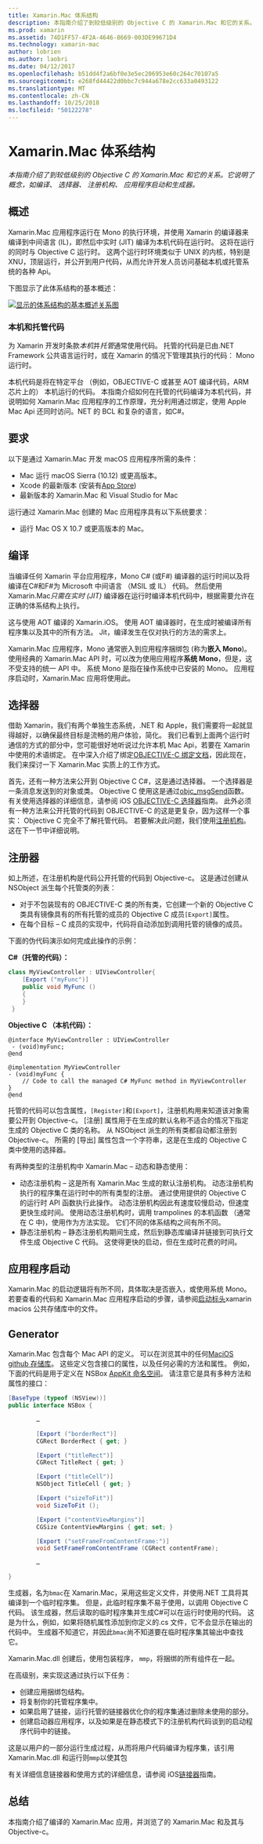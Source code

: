 ```yaml
---
title: Xamarin.Mac 体系结构
description: 本指南介绍了到较低级别的 Objective C 的 Xamarin.Mac 和它的关系。 它说明了概念，如编译、 选择器、 注册机构、 应用程序启动和生成器。
ms.prod: xamarin
ms.assetid: 74D1FF57-4F2A-4646-8669-003DE99671D4
ms.technology: xamarin-mac
author: lobrien
ms.author: laobri
ms.date: 04/12/2017
ms.openlocfilehash: b51dd4f2a6bf0e3e5ec206953e60c264c70107a5
ms.sourcegitcommit: e268fd44422d0bbc7c944a678e2cc633a0493122
ms.translationtype: MT
ms.contentlocale: zh-CN
ms.lasthandoff: 10/25/2018
ms.locfileid: "50122278"
---
```

# <a name="xamarinmac-architecture"></a>Xamarin.Mac 体系结构

_本指南介绍了到较低级别的 Objective C 的 Xamarin.Mac 和它的关系。它说明了概念，如编译、 选择器、 注册机构、 应用程序启动和生成器。_

## <a name="overview"></a>概述

Xamarin.Mac 应用程序运行在 Mono 的执行环境，并使用 Xamarin 的编译器来编译到中间语言 (IL)，即然后中实时 (JIT) 编译为本机代码在运行时。 这将在运行的同时与 Objective C 运行时。 这两个运行时环境类似于 UNIX 的内核，特别是 XNU，顶层运行，并公开到用户代码，从而允许开发人员访问基础本机或托管系统的各种 Api。

下图显示了此体系结构的基本概述：

[![显示的体系结构的基本概述关系图](architecture-images/mac-arch.png "显示体系结构的基本概述关系图")](architecture-images/mac-arch-large.png#lightbox)

### <a name="native-and-managed-code"></a>本机和托管代码

为 Xamarin 开发时条款*本机*并*托管*通常使用代码。 托管的代码是已由.NET Framework 公共语言运行时，或在 Xamarin 的情况下管理其执行的代码： Mono 运行时。

本机代码是将在特定平台 （例如，OBJECTIVE-C 或甚至 AOT 编译代码，ARM 芯片上的） 本机运行的代码。 本指南介绍如何在托管的代码编译为本机代码，并说明如何 Xamarin.Mac 应用程序的工作原理，充分利用通过绑定，使用 Apple Mac Api 还同时访问。NET 的 BCL 和复杂的语言，如C#。

## <a name="requirements"></a>要求

以下是通过 Xamarin.Mac 开发 macOS 应用程序所需的条件：

- Mac 运行 macOS Sierra (10.12) 或更高版本。
- Xcode 的最新版本 (安装有[App Store](https://itunes.apple.com/us/app/xcode/id497799835?mt=12))
- 最新版本的 Xamarin.Mac 和 Visual Studio for Mac

运行通过 Xamarin.Mac 创建的 Mac 应用程序具有以下系统要求：

- 运行 Mac OS X 10.7 或更高版本的 Mac。

## <a name="compilation"></a>编译

当编译任何 Xamarin 平台应用程序，Mono C# (或F#) 编译器的运行时间以及将编译在C#和F#为 Microsoft 中间语言 （MSIL 或 IL） 代码。 然后使用 Xamarin.Mac*只需在实时 (JIT)* 编译器在运行时编译本机代码中，根据需要允许在正确的体系结构上执行。

这与使用 AOT 编译的 Xamarin.iOS。 使用 AOT 编译器时，在生成时被编译所有程序集以及其中的所有方法。 Jit，编译发生在仅对执行的方法的需求上。

Xamarin.Mac 应用程序，Mono 通常嵌入到应用程序捆绑包 (称为**嵌入 Mono**)。 使用经典的 Xamarin.Mac API 时，可以改为使用应用程序**系统 Mono**，但是，这不受支持的统一 API 中。 系统 Mono 是指在操作系统中已安装的 Mono。 应用程序启动时，Xamarin.Mac 应用将使用此。

## <a name="selectors"></a>选择器

借助 Xamarin，我们有两个单独生态系统，.NET 和 Apple，我们需要将一起就显得越好，以确保最终目标是流畅的用户体验，简化。 我们已看到上面两个运行时通信的方式的部分中，您可能很好地听说过允许本机 Mac Api，若要在 Xamarin 中使用的术语绑定。 在中深入介绍了绑定[OBJECTIVE-C 绑定文档](~/mac/platform/binding.md)，因此现在，我们来探讨一下 Xamarin.Mac 实质上的工作方式。

首先，还有一种方法来公开到 Objective C C#，这是通过选择器。 一个选择器是一条消息发送到的对象或类。 Objective C 使用这是通过[objc_msgSend](https://developer.apple.com/library/mac/documentation/Cocoa/Reference/ObjCRuntimeRef/index.html)函数。 有关使用选择器的详细信息，请参阅 iOS [OBJECTIVE-C 选择器](~/ios/internals/objective-c-selectors.md)指南。 此外必须有一种方法来公开托管的代码到 OBJECTIVE-C 的这是更复杂，因为这样一个事实： Objective C 完全不了解托管代码。 若要解决此问题，我们使用[注册机构](~/mac/internals/registrar.md)。 这在下一节中详细说明。

## <a name="registrar"></a>注册器

如上所述，在注册机构是代码公开托管的代码到 Objective-c。 这是通过创建从 NSObject 派生每个托管类的列表：

- 对于不包装现有的 OBJECTIVE-C 类的所有类，它创建一个新的 Objective C 类具有镜像具有的所有托管的成员的 Objective C 成员`[Export]`属性。
- 在每个目标 – C 成员的实现中，代码将自动添加到调用托管的镜像的成员。

下面的伪代码演示如何完成此操作的示例：

**C#（托管的代码）：**

```csharp
class MyViewController : UIViewController{
    [Export ("myFunc")]
    public void MyFunc ()
    {
    }
 }
 ```

**Objective C （本机代码）：**

```objc
@interface MyViewController : UIViewController
 - (void)myFunc;
@end 

@implementation MyViewController
- (void)myFunc {
    // Code to call the managed C# MyFunc method in MyViewController
}
@end
```

托管的代码可以包含属性，`[Register]`和`[Export]`，注册机构用来知道该对象需要公开到 Objective-c。 [注册] 属性用于在生成的默认名称不适合的情况下指定生成的 Objective C 类的名称。 从 NSObject 派生的所有类都自动都注册到 Objective-c。 所需的 [导出] 属性包含一个字符串，这是在生成的 Objective C 类中使用的选择器。

有两种类型的注册机构中 Xamarin.Mac – 动态和静态使用：

- 动态注册机构 – 这是所有 Xamarin.Mac 生成的默认注册机构。 动态注册机构执行的程序集在运行时中的所有类型的注册。 通过使用提供的 Objective C 的运行时 API 函数执行此操作。 动态注册机构因此有速度较慢启动，但速度更快生成时间。 使用动态注册机构时，调用 trampolines 的本机函数 （通常在 C 中)，使用作为方法实现。 它们不同的体系结构之间有所不同。
- 静态注册机构 – 静态注册机构期间生成，然后到静态库编译并链接到可执行文件生成 Objective C 代码。 这使得更快的启动，但在生成时花费的时间。

## <a name="application-launch"></a>应用程序启动

Xamarin.Mac 的启动逻辑将有所不同，具体取决是否嵌入，或使用系统 Mono。 若要查看的代码和 Xamarin.Mac 应用程序启动的步骤，请参阅[启动标头](https://github.com/xamarin/xamarin-macios/blob/master/runtime/xamarin/launch.h)xamarin macios 公共存储库中的文件。

## <a name="generator"></a>Generator

Xamarin.Mac 包含每个 Mac API 的定义。 可以在浏览其中的任何[MaciOS github 存储库](https://github.com/xamarin/xamarin-macios/tree/master/src)。 这些定义包含接口的属性，以及任何必需的方法和属性。 例如，下面的代码是用于定义在 NSBox [AppKit 命名空间](https://github.com/xamarin/xamarin-macios/blob/master/src/appkit.cs#L1465-L1526)。 请注意它是具有多种方法和属性的接口：

```csharp
[BaseType (typeof (NSView))]
public interface NSBox {

        …

        [Export ("borderRect")]
        CGRect BorderRect { get; }

        [Export ("titleRect")]
        CGRect TitleRect { get; }

        [Export ("titleCell")]
        NSObject TitleCell { get; }

        [Export ("sizeToFit")]
        void SizeToFit ();

        [Export ("contentViewMargins")]
        CGSize ContentViewMargins { get; set; }

        [Export ("setFrameFromContentFrame:")]
        void SetFrameFromContentFrame (CGRect contentFrame);

        …

}
```

生成器，名为`bmac`在 Xamarin.Mac，采用这些定义文件，并使用.NET 工具将其编译到一个临时程序集。 但是，此临时程序集不易于使用，以调用 Objective C 代码。 该生成器，然后读取的临时程序集并生成C#可以在运行时使用的代码。 这是为什么，例如，如果将随机属性添加到你定义的.cs 文件，它不会显示在输出的代码中。 生成器不知道它，并因此`bmac`尚不知道要在临时程序集其输出中查找它。

Xamarin.Mac.dll 创建后，使用包装程序， `mmp`，将捆绑的所有组件在一起。

在高级别，来实现这通过执行以下任务：

- 创建应用捆绑包结构。
- 将复制你的托管程序集中。
- 如果启用了链接，运行托管的链接器优化你的程序集通过删除未使用的部分。
- 创建启动器应用程序，以及如果是在静态模式下的注册机构代码谈到的启动程序代码中的链接。

这是以用户的一部分运行生成过程，从而将用户代码编译为程序集，该引用 Xamarin.Mac.dll 和运行则`mmp`以使其包

有关详细信息链接器和使用方式的详细信息，请参阅 iOS[链接器](~/ios/deploy-test/linker.md)指南。

## <a name="summary"></a>总结

本指南介绍了编译的 Xamarin.Mac 应用，并浏览了的 Xamarin.Mac 和及其与 Objective-c。
